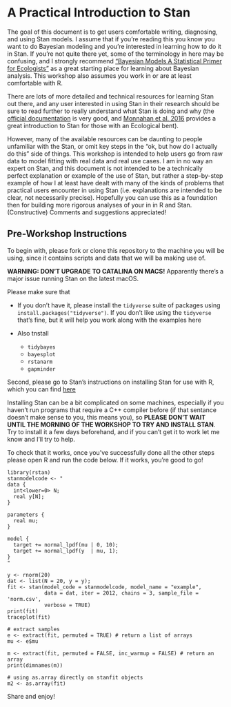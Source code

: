 
<!-- README.md is generated from README.Rmd. Please edit that file -->

# A Practical Introduction to Stan

The goal of this document is to get users comfortable writing,
diagnosing, and using Stan models. I assume that if you’re reading this
you know you want to do Bayesian modeling and you’re interested in
learning how to do it in Stan. If you’re not quite there yet, some of
the terminology in here may be confusing, and I strongly recommend
[“Bayesian Models A Statistical Primer for
Ecologists”](https://press.princeton.edu/titles/10523.html) as a great
starting place for learning about Bayesian analysis. This workshop also
assumes you work in or are at least comfortable with R.

There are lots of more detailed and technical resources for learning
Stan out there, and any user interested in using Stan in their research
should be sure to read further to really understand what Stan is doing
and why (the [official
documentation](http://mc-stan.org/users/documentation/) is very good,
and [Monnahan et
al. 2016](http://onlinelibrary.wiley.com/doi/10.1111/2041-210X.12681/abstract)
provides a great introduction to Stan for those with an Ecological
bent).

However, many of the available resources can be daunting to people
unfamiliar with the Stan, or omit key steps in the “ok, but how do I
actually do this” side of things. This workshop is intended to help
users go from raw data to model fitting with real data and real use
cases. I am in no way an expert on Stan, and this document is not
intended to be a technically perfect explanation or example of the use
of Stan, but rather a step-by-step example of how I at least have dealt
with many of the kinds of problems that practical users encounter in
using Stan (i.e. explanations are intended to be clear, not necessarily
precise). Hopefully you can use this as a foundation then for building
more rigorous analyses of your in in R and Stan. (Constructive) Comments
and suggestions appreciated\!

## Pre-Workshop Instructions

To begin with, please fork or clone this repository to the machine you
will be using, since it contains scripts and data that we will ba making
use of.

**WARNING: DON’T UPGRADE TO CATALINA ON MACS\!** Apparently there’s a
major issue running Stan on the latest macOS.

Please make sure that

  - If you don’t have it, please install the `tidyverse` suite of
    packages using `install.packages("tidyverse")`. If you don’t like
    using the `tidyverse` that’s fine, but it will help you work along
    with the examples here

  - Also tnstall
    
      - `tidybayes`
      - `bayesplot`
      - `rstanarm`
      - `gapminder`

Second, please go to Stan’s instructions on installing Stan for use with
R, which you can find
[here](https://github.com/stan-dev/rstan/wiki/RStan-Getting-Started)

Installing Stan can be a bit complicated on some machines, especially if
you haven’t run programs that require a C++ compiler before (if that
sentance doesn’t make sense to you, this means you), so **PLEASE DON’T
WAIT UNTIL THE MORNING OF THE WORKSHOP TO TRY AND INSTALL STAN**. Try to
install it a few days beforehand, and if you can’t get it to work let me
know and I’ll try to help.

To check that it works, once you’ve successfully done all the other
steps please open R and run the code below. If it works, you’re good to
go\!

    library(rstan)
    stanmodelcode <- "
    data {
      int<lower=0> N;
      real y[N];
    } 
    
    parameters {
      real mu;
    } 
    
    model {
      target += normal_lpdf(mu | 0, 10);
      target += normal_lpdf(y  | mu, 1);
    } 
    "
    
    y <- rnorm(20) 
    dat <- list(N = 20, y = y); 
    fit <- stan(model_code = stanmodelcode, model_name = "example", 
                data = dat, iter = 2012, chains = 3, sample_file = 'norm.csv',
                verbose = TRUE) 
    print(fit)
    traceplot(fit)
    
    # extract samples 
    e <- extract(fit, permuted = TRUE) # return a list of arrays 
    mu <- e$mu 
    
    m <- extract(fit, permuted = FALSE, inc_warmup = FALSE) # return an array 
    print(dimnames(m))
    
    # using as.array directly on stanfit objects 
    m2 <- as.array(fit)

Share and enjoy\!
